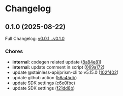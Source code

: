 # Changelog

## 0.1.0 (2025-08-22)

Full Changelog: [v0.0.1...v0.1.0](https://github.com/RoyColicchio/hbspt/compare/v0.0.1...v0.1.0)

### Chores

* **internal:** codegen related update ([8a84e81](https://github.com/RoyColicchio/hbspt/commit/8a84e816142c2401101b1f8cc49445ad066865f3))
* **internal:** update comment in script ([069a172](https://github.com/RoyColicchio/hbspt/commit/069a172f1e9b81945a464bbf10008c9d6a21176f))
* update @stainless-api/prism-cli to v5.15.0 ([102f402](https://github.com/RoyColicchio/hbspt/commit/102f402b75bc8c9823beff1bb3ca68b06b86f1d2))
* update github action ([56a45db](https://github.com/RoyColicchio/hbspt/commit/56a45dba9a1ebcb9cb41d47b11425d5cc6265ce8))
* update SDK settings ([c6e0fbc](https://github.com/RoyColicchio/hbspt/commit/c6e0fbca0a4b3793eb132560e155841e1856705c))
* update SDK settings ([f21dd8b](https://github.com/RoyColicchio/hbspt/commit/f21dd8b86aa85a5a3f2a81df63464bb15daa433e))
